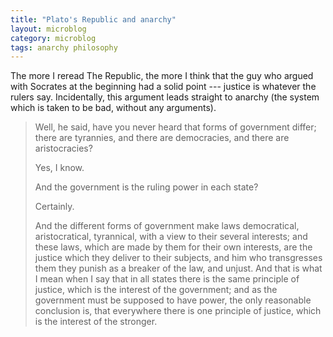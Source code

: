 ```yaml
---
title: "Plato's Republic and anarchy"
layout: microblog
category: microblog
tags: anarchy philosophy
---
```


The more I reread The Republic, the more I think that the guy who argued with Socrates at the beginning had a solid point --- justice is whatever the rulers say. Incidentally, this argument leads straight to anarchy  (the system which is taken to be bad, without any arguments). 

> Well, he said, have you never heard that forms of government differ; there are tyrannies, and there are democracies, and there are aristocracies?
> 
> Yes, I know.
>
> And the government is the ruling power in each state?
>
> Certainly.
> 
> And the different forms of government make laws democratical, aristocratical, tyrannical, with a view to their several interests; and these laws, which are made by them for their own interests, are the justice which they deliver to their subjects, and him who transgresses them they punish as a breaker of the law, and unjust. And that is what I mean when I say that in all states there is the same principle of justice, which is the interest of the government; and as the government must be supposed to have power, the only reasonable conclusion is, that everywhere there is one principle of justice, which is the interest of the stronger. 
